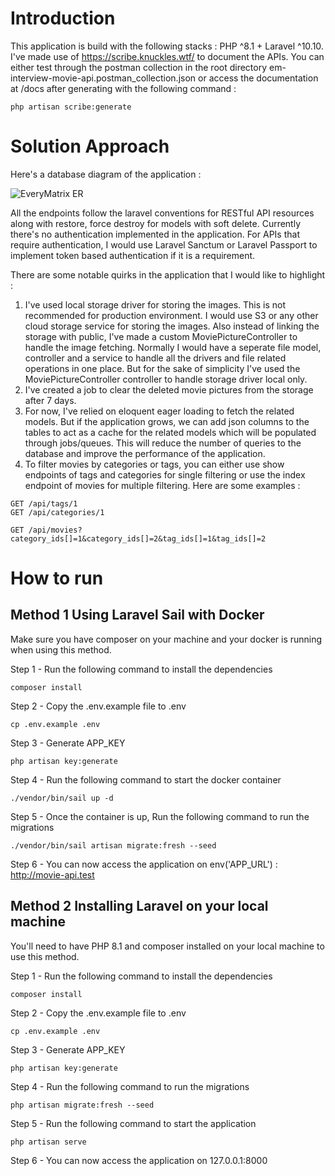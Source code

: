 # Introduction

This application is build with the following stacks : PHP ^8.1 + Laravel ^10.10. I've made use of https://scribe.knuckles.wtf/ to document the APIs. You can either test through the postman collection in the root directory em-interview-movie-api.postman_collection.json or access the documentation at /docs after generating with the following command :

```
php artisan scribe:generate
```

# Solution Approach

Here's a database diagram of the application :

![EveryMatrix ER](https://github.com/kksmiles/em-interview-movie-api/assets/39384662/56ba2360-6fe4-4e8b-bdbe-75289b089c8a)

All the endpoints follow the laravel conventions for RESTful API resources along with restore, force destroy for models with soft delete. Currently there's no authentication implemented in the application. For APIs that require authentication, I would use Laravel Sanctum or Laravel Passport to implement token based authentication if it is a requirement.

There are some notable quirks in the application that I would like to highlight : 
1. I've used local storage driver for storing the images. This is not recommended for production environment. I would use S3 or any other cloud storage service for storing the images. Also instead of linking the storage with public, I've made a custom MoviePictureController to handle the image fetching. Normally I would have a seperate file model, controller and a service to handle all the drivers and file related operations in one place. But for the sake of simplicity I've used the MoviePictureController controller to handle storage driver local only.
2. I've created a job to clear the deleted movie pictures from the storage after 7 days.
3. For now, I've relied on eloquent eager loading to fetch the related models. But if the application grows, we can add json columns to the tables to act as a cache for the related models which will be populated through jobs/queues. This will reduce the number of queries to the database and improve the performance of the application.
4. To filter movies by categories or tags, you can either use show endpoints of tags and categories for single filtering or use the index endpoint of movies for multiple filtering. Here are some examples :
```
GET /api/tags/1
GET /api/categories/1
```
```
GET /api/movies?category_ids[]=1&category_ids[]=2&tag_ids[]=1&tag_ids[]=2
```

# How to run

## Method 1 Using Laravel Sail with Docker

Make sure you have composer on your machine and your docker is running when using this method.

Step 1 - Run the following command to install the dependencies

```
composer install
```

Step 2 - Copy the .env.example file to .env

```
cp .env.example .env
```

Step 3 - Generate APP_KEY

```
php artisan key:generate
```

Step 4 - Run the following command to start the docker container

```
./vendor/bin/sail up -d
```

Step 5 - Once the container is up, Run the following command to run the migrations

```
./vendor/bin/sail artisan migrate:fresh --seed
```

Step 6 - You can now access the application on env('APP_URL') : http://movie-api.test

## Method 2 Installing Laravel on your local machine

You'll need to have PHP 8.1 and composer installed on your local machine to use this method.

Step 1 - Run the following command to install the dependencies

```
composer install
```

Step 2 - Copy the .env.example file to .env

```
cp .env.example .env
```

Step 3 - Generate APP_KEY

```
php artisan key:generate
```

Step 4 - Run the following command to run the migrations

```
php artisan migrate:fresh --seed
```

Step 5 - Run the following command to start the application

```
php artisan serve
```

Step 6 - You can now access the application on 127.0.0.1:8000
